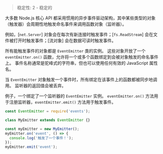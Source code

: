 
> 稳定性: 2 - 稳定的

<!--type=module-->

大多数 Node.js 核心 API 都采用惯用的异步事件驱动架构，其中某些类型的对象（触发器）会周期性地触发命名事件来调用函数对象（监听器）。

例如，[`net.Server`] 对象会在每次有新连接时触发事件；[`fs.ReadStream`] 会在文件被打开时触发事件；[流对象] 会在数据可读时触发事件。

所有能触发事件的对象都是 `EventEmitter` 类的实例。
这些对象开放了一个 `eventEmitter.on()` 函数，允许将一个或多个函数绑定到会被对象触发的命名事件上。
事件名称通常是驼峰式的字符串，但也可以使用任何有效的 JavaScript 属性名。

当 `EventEmitter` 对象触发一个事件时，所有绑定在该事件上的函数都被同步地调用。
监听器的返回值会被丢弃。

例子，一个绑定了一个监听器的 `EventEmitter` 实例。
`eventEmitter.on()` 方法用于注册监听器，`eventEmitter.emit()` 方法用于触发事件。

```js
const EventEmitter = require('events');

class MyEmitter extends EventEmitter {}

const myEmitter = new MyEmitter();
myEmitter.on('event', () => {
  console.log('触发了一个事件！');
});
myEmitter.emit('event');
```

